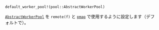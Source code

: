 ```
default_worker_pool!(pool::AbstractWorkerPool)
```

[`AbstractWorkerPool`](@ref) を `remote(f)` と [`pmap`](@ref) で使用するように設定します（デフォルトで）。
